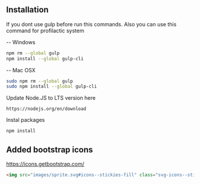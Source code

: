 
## Installation

If you dont use gulp before run this commands. Also you can use this command for profilactic system

-- Windows
```bash
npm rm --global gulp
npm install --global gulp-cli
```
-- Mac OSX
```bash
sudo npm rm --global gulp
sudo npm install --global gulp-cli
```
Update Node.JS to LTS version here
```
https://nodejs.org/en/download
```

Instal packages
```bash
npm install
```

## Added bootstrap icons
https://icons.getbootstrap.com/
```html
<img src="images/sprite.svg#icons--stickies-fill" class="svg-icons--stickies-fill-dims" alt="icons--stickies-fill">
```